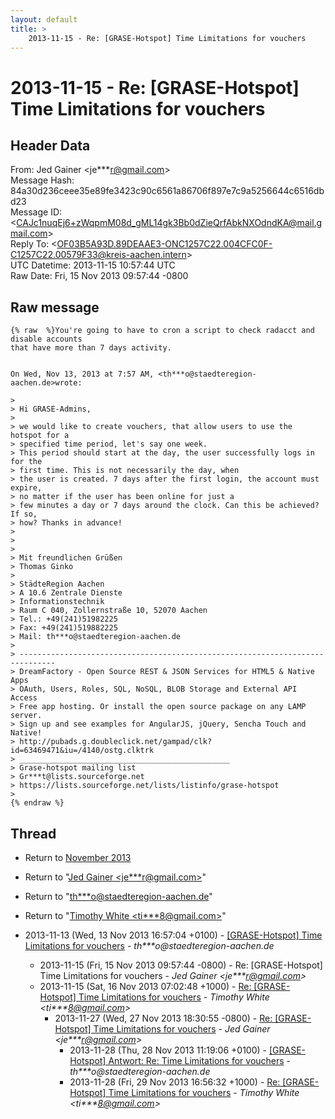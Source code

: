 ```yaml
---
layout: default
title: >
    2013-11-15 - Re: [GRASE-Hotspot] Time Limitations for vouchers
---
```


# 2013-11-15 - Re: [GRASE-Hotspot] Time Limitations for vouchers

## Header Data

From: Jed Gainer \<je***r@gmail.com\><br>
Message Hash: 84a30d236ceee35e89fe3423c90c6561a86706f897e7c9a5256644c6516dbd23<br>
Message ID: \<CAJc1nuqEj6+zWqpmM08d_gML14gk3Bb0dZieQrfAbkNXOdndKA@mail.gmail.com\><br>
Reply To: \<OF03B5A93D.89DEAAE3-ONC1257C22.004CFC0F-C1257C22.00579F33@kreis-aachen.intern\><br>
UTC Datetime: 2013-11-15 10:57:44 UTC<br>
Raw Date: Fri, 15 Nov 2013 09:57:44 -0800<br>

## Raw message

```
{% raw  %}You're going to have to cron a script to check radacct and disable accounts
that have more than 7 days activity.


On Wed, Nov 13, 2013 at 7:57 AM, <th***o@staedteregion-aachen.de>wrote:

>
> Hi GRASE-Admins,
>
> we would like to create vouchers, that allow users to use the hotspot for a
> specified time period, let's say one week.
> This period should start at the day, the user successfully logs in for the
> first time. This is not necessarily the day, when
> the user is created. 7 days after the first login, the account must expire,
> no matter if the user has been online for just a
> few minutes a day or 7 days around the clock. Can this be achieved? If so,
> how? Thanks in advance!
>
>
>
> Mit freundlichen Grüßen
> Thomas Ginko
>
> StädteRegion Aachen
> A 10.6 Zentrale Dienste
> Informationstechnik
> Raum C 040, Zollernstraße 10, 52070 Aachen
> Tel.: +49(241)51982225
> Fax: +49(241)519882225
> Mail: th***o@staedteregion-aachen.de
>
> ------------------------------------------------------------------------------
> DreamFactory - Open Source REST & JSON Services for HTML5 & Native Apps
> OAuth, Users, Roles, SQL, NoSQL, BLOB Storage and External API Access
> Free app hosting. Or install the open source package on any LAMP server.
> Sign up and see examples for AngularJS, jQuery, Sencha Touch and Native!
> http://pubads.g.doubleclick.net/gampad/clk?id=63469471&iu=/4140/ostg.clktrk
> _______________________________________________
> Grase-hotspot mailing list
> Gr***t@lists.sourceforge.net
> https://lists.sourceforge.net/lists/listinfo/grase-hotspot
>
{% endraw %}
```

## Thread

+ Return to [November 2013](/archive/2013/11)

+ Return to "[Jed Gainer <je***r<span>@</span>gmail.com>](/authors/je___r_at_gmail_com)"
+ Return to "[th***o<span>@</span>staedteregion-aachen.de](/authors/th___o_at_staedteregionaachen_de)"
+ Return to "[Timothy White <ti***8<span>@</span>gmail.com>](/authors/ti___8_at_gmail_com)"

+ 2013-11-13 (Wed, 13 Nov 2013 16:57:04 +0100) - [[GRASE-Hotspot] Time Limitations for vouchers](/archive/2013/11/bcb0d608177616d4cd35e3136e3392952159deff391554676cf8bdc235310b5d) - _th***o@staedteregion-aachen.de_
  + 2013-11-15 (Fri, 15 Nov 2013 09:57:44 -0800) - Re: [GRASE-Hotspot] Time Limitations for vouchers - _Jed Gainer \<je***r@gmail.com\>_
  + 2013-11-15 (Sat, 16 Nov 2013 07:02:48 +1000) - [Re: [GRASE-Hotspot] Time Limitations for vouchers](/archive/2013/11/4899b69f0c76c354a9baaca6868b187b19f23bec4224b8b1176d8a20151e1fd0) - _Timothy White \<ti***8@gmail.com\>_
    + 2013-11-27 (Wed, 27 Nov 2013 18:30:55 -0800) - [Re: [GRASE-Hotspot] Time Limitations for vouchers](/archive/2013/11/df28d903ad8315938786a729c41ea873346ae09bc553ec25ad2e58fca225907c) - _Jed Gainer \<je***r@gmail.com\>_
      + 2013-11-28 (Thu, 28 Nov 2013 11:19:06 +0100) - [[GRASE-Hotspot] Antwort: Re:  Time Limitations for vouchers](/archive/2013/11/fdf722c5fbcb3b376aac0f3a73114882a77028afff8c11d4bea6992dfcd32aba) - _th***o@staedteregion-aachen.de_
      + 2013-11-28 (Fri, 29 Nov 2013 16:56:32 +1000) - [Re: [GRASE-Hotspot] Time Limitations for vouchers](/archive/2013/11/e1645b633e33943101ce79818756ad0d2810f1f3e13f8e0d66ebbee50d0159b8) - _Timothy White \<ti***8@gmail.com\>_

